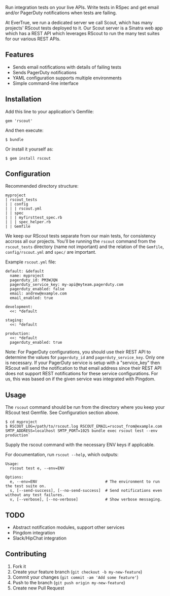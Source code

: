 Run integration tests on your live APIs. Write tests in RSpec and get email and/or PagerDuty notifications when tests are failing.

At EverTrue, we run a dedicated server we call Scout, which has many projects' RScout tests deployed to it. Our Scout server is a Sinatra web app which has a REST API which leverages RScout to run the many test suites for our various REST APIs.

## Features

* Sends email notifications with details of failing tests
* Sends PagerDuty notifications
* YAML configuration supports multiple environments
* Simple command-line interface

## Installation

Add this line to your application's Gemfile:

    gem 'rscout'

And then execute:

    $ bundle

Or install it yourself as:

    $ gem install rscout

## Configuration

Recommended directory structure:

```
myproject
| rscout_tests
| | config
| | | rscout.yml
| | spec
| | | myfirsttest_spec.rb
| | | spec_helper.rb
| | Gemfile
```

We keep our RScout tests separate from our main tests, for consistency accross all our projects. You'll be running the `rscout` command from the `rscout_tests` directory (name not important) and the relation of the `Gemfile`, `config/rscout.yml` and `spec/` are important.

Example `rscout.yml` file:

```
default: &default
  name: myproject
  pagerduty_id: PM3WJQN
  pagerduty_service_key: my-api@myteam.pagerduty.com
  pagerduty_enabled: false
  email: andrew@example.com
  email_enabled: true

development:
  <<: *default

staging:
  <<: *default

production:
  <<: *default
  pagerduty_enabled: true
```

Note: For PagerDuty configurations, you should use their REST API to determine the values for `pagerduty_id` and `pagerduty_service_key`. Only one is necessary. If your PagerDuty service is setup with a "service_key" then RScout will send the notification to that email address since their REST API does not support REST notifications for these service configurations. For us, this was based on if the given service was integrated with Pingdom.

## Usage

The `rscout` command should be run from the directory where you keep your RScout test Gemfile. See Configuration section above.

    $ cd myproject
    $ RSCOUT_LOG=/path/to/rscout.log RSCOUT_EMAIL=rscout_from@example.com SMTP_ADDRESS=localhost SMTP_PORT=1025 bundle exec rscout test --env production`

Supply the rscout command with the necessary ENV keys if applicable.

For documentation, run `rscout --help`, which outputs:

```
Usage:
  rscout test e, --env=ENV

Options:
  e, --env=ENV                              # The environment to run the test suite on.
  s, [--send-success], [--no-send-success]  # Send notifications even without any test failures.
  v, [--verbose], [--no-verbose]            # Show verbose messaging.
```

## TODO

* Abstract notification modules, support other services
* Pingdom integration
* Slack/HipChat integration

## Contributing

1. Fork it
2. Create your feature branch (`git checkout -b my-new-feature`)
3. Commit your changes (`git commit -am 'Add some feature'`)
4. Push to the branch (`git push origin my-new-feature`)
5. Create new Pull Request